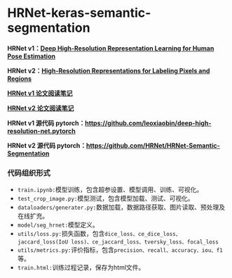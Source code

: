 # HRNet-keras-semantic-segmentation

**HRNet v1：[Deep High-Resolution Representation Learning for Human Pose Estimation](<https://arxiv.org/abs/1902.09212>)**

**HRNet v2：[High-Resolution Representations for Labeling Pixels and Regions](<https://arxiv.org/abs/1904.04514>)**

**[HRNet v1 论文阅读笔记](<https://niecongchong.github.io/2019/05/13/HRNet%E9%98%85%E8%AF%BB%E7%AC%94%E8%AE%B0%E5%8F%8A%E4%BB%A3%E7%A0%81%E7%90%86%E8%A7%A3/>)**

**[HRNet v2 论文阅读笔记](<https://niecongchong.github.io/2019/07/01/HRNetv2%E9%98%85%E8%AF%BB%E7%AC%94%E8%AE%B0/>)**

**HRNet v1 源代码 pytorch：https://github.com/leoxiaobin/deep-high-resolution-net.pytorch**

**HRNet v2 源代码 pytorch：https://github.com/HRNet/HRNet-Semantic-Segmentation**

### 代码组织形式

* `train.ipynb:`模型训练，包含超参设置、模型调用、训练、可视化。
* `test_crop_image.py:`模型测试，包含模型加载、测试、可视化。
* `dataloaders/generater.py:`数据加载，数据路径获取、图片读取、预处理及在线扩充。
* `model/seg_hrnet:`模型定义。
* `utils/loss.py:`损失函数，包含`dice_loss、ce_dice_loss、jaccard_loss(IoU loss)、ce_jaccard_loss、tversky_loss、focal_loss`
* `utils/metrics.py:`评价指标，包含`precision、recall、accuracy、iou、f1`等。
* `train.html:`训练过程记录，保存为html文件。
